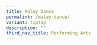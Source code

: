 ```yaml
---
title: Malay Dance
permalink: /malay-dance/
variant: tiptap
description: ""
third_nav_title: Performing Arts
---
```

